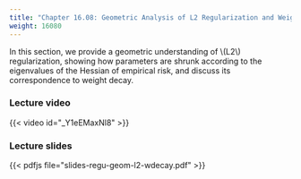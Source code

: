 ```yaml
---
title: "Chapter 16.08: Geometric Analysis of L2 Regularization and Weight Decay"
weight: 16080
---
```

In this section, we provide a geometric understanding of \\(L2\\) regularization, showing how parameters are shrunk according to the eigenvalues of the Hessian of empirical risk, and discuss its correspondence to weight decay. 

<!--more-->

### Lecture video

{{< video id="_Y1eEMaxNl8" >}}

### Lecture slides

{{< pdfjs file="slides-regu-geom-l2-wdecay.pdf" >}}
